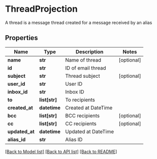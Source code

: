 # ThreadProjection

A thread is a message thread created for a message received by an alias
## Properties
Name | Type | Description | Notes
------------ | ------------- | ------------- | -------------
**name** | **str** | Name of thread | [optional] 
**id** | **str** | ID of email thread | 
**subject** | **str** | Thread subject | [optional] 
**user_id** | **str** | User ID | 
**inbox_id** | **str** | Inbox ID | 
**to** | **list[str]** | To recipients | 
**created_at** | **datetime** | Created at DateTime | 
**bcc** | **list[str]** | BCC recipients | [optional] 
**cc** | **list[str]** | CC recipients | [optional] 
**updated_at** | **datetime** | Updated at DateTime | 
**alias_id** | **str** | Alias ID | 

[[Back to Model list]](../README#documentation-for-models) [[Back to API list]](../README#documentation-for-api-endpoints) [[Back to README]](../README)


